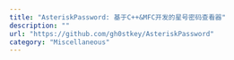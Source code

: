 ```yaml
---
title: "AsteriskPassword: 基于C++&MFC开发的星号密码查看器"
description: ""
url: "https://github.com/gh0stkey/AsteriskPassword"
category: "Miscellaneous"
---
```

